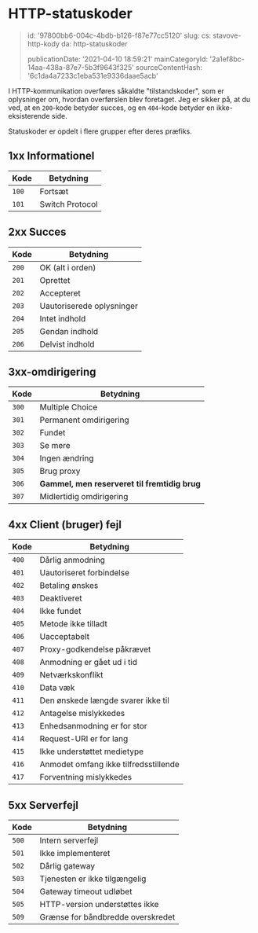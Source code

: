 HTTP-statuskoder
================

> id: '97800bb6-004c-4bdb-b126-f87e77cc5120'
> slug:
> 	cs: stavove-http-kody
> 	da: http-statuskoder
> 
> publicationDate: '2021-04-10 18:59:21'
> mainCategoryId: '2a1ef8bc-14aa-438a-87e7-5b3f9643f325'
> sourceContentHash: '6c1da4a7233c1eba531e9336daae5acb'

I HTTP-kommunikation overføres såkaldte "tilstandskoder", som er oplysninger om, hvordan overførslen blev foretaget. Jeg er sikker på, at du ved, at en `200`-kode betyder succes, og en `404`-kode betyder en ikke-eksisterende side.

Statuskoder er opdelt i flere grupper efter deres præfiks.

1xx Informationel
--------------

| Kode | Betydning |
|-------|--------|
| `100` | Fortsæt |
| `101` | Switch Protocol |

2xx Succes
----------

| Kode | Betydning |
|-------|--------|
| `200` | OK (alt i orden) |
| `201` | Oprettet |
| `202` | Accepteret |
| `203` | Uautoriserede oplysninger |
| `204` | Intet indhold |
| `205` | Gendan indhold |
| `206` | Delvist indhold |

3xx-omdirigering
----------------

| Kode | Betydning |
|-------|--------|
| `300` | Multiple Choice |
| `301` | Permanent omdirigering |
| `302` | Fundet |
| `303` | Se mere |
| `304` | Ingen ændring |
| `305` | Brug proxy |
| `306` | **Gammel, men reserveret til fremtidig brug** |
| `307` | Midlertidig omdirigering |

4xx Client (bruger) fejl
-----------------------------

| Kode | Betydning |
|-------|--------|
| `400` | Dårlig anmodning |
| `401` | Uautoriseret forbindelse |
| `402` | Betaling ønskes |
| `403` | Deaktiveret |
| `404` | Ikke fundet |
| `405` | Metode ikke tilladt |
| `406` | Uacceptabelt |
| `407` | Proxy-godkendelse påkrævet |
| `408` | Anmodning er gået ud i tid |
| `409` | Netværkskonflikt |
| `410` | Data væk |
| `411` | Den ønskede længde svarer ikke til |
| `412` | Antagelse mislykkedes |
| `413` | Enhedsanmodning er for stor |
| `414` | Request-URI er for lang |
| `415` | Ikke understøttet medietype |
| `416` | Anmodet omfang ikke tilfredsstillende |
| `417` | Forventning mislykkedes |

5xx Serverfejl
--------------

| Kode | Betydning |
|-------|--------|
| `500` | Intern serverfejl |
| `501` | Ikke implementeret |
| `502` | Dårlig gateway |
| `503` | Tjenesten er ikke tilgængelig |
| `504` | Gateway timeout udløbet |
| `505` | HTTP-version understøttes ikke |
| `509` | Grænse for båndbredde overskredet |
